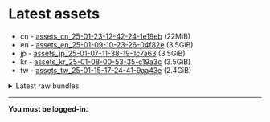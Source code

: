 # Latest assets
- cn - [assets_cn_25-01-23-12-42-24-1e19eb](https://github.com/ArknightsAssets/NewAssets/actions/runs/12934453063/artifacts/2476033081) (22MiB)
- en - [assets_en_25-01-09-10-23-26-04f82e](https://github.com/ArknightsAssets/NewAssets/actions/runs/12814067522/artifacts/2442325698) (3.5GiB)
- jp - [assets_jp_25-01-07-11-38-19-1c7a63](https://github.com/ArknightsAssets/NewAssets/actions/runs/12803906629/artifacts/2439172949) (3.5GiB)
- kr - [assets_kr_25-01-08-00-53-35-c19a3c](https://github.com/ArknightsAssets/NewAssets/actions/runs/12803906629/artifacts/2439176189) (3.5GiB)
- tw - [assets_tw_25-01-15-17-24-41-9aa43e](https://github.com/ArknightsAssets/NewAssets/actions/runs/12863880954/artifacts/2455013490) (2.4GiB)

<details>
<summary>Latest raw bundles</summary>

- cn - [bundles_cn_25-01-23-12-42-24-1e19eb](https://github.com/ArknightsAssets/NewAssets/actions/runs/12934453063/artifacts/2476033339) (19MiB)
- en - [bundles_en_25-01-09-10-23-26-04f82e](https://github.com/ArknightsAssets/NewAssets/actions/runs/12814067522/artifacts/2442327850) (669MiB)
- jp - [bundles_jp_25-01-07-11-38-19-1c7a63](https://github.com/ArknightsAssets/NewAssets/actions/runs/12803906629/artifacts/2439174080) (666MiB)
- kr - [bundles_kr_25-01-08-00-53-35-c19a3c](https://github.com/ArknightsAssets/NewAssets/actions/runs/12803906629/artifacts/2439177591) (668MiB)
- tw - [bundles_tw_25-01-15-17-24-41-9aa43e](https://github.com/ArknightsAssets/NewAssets/actions/runs/12863880954/artifacts/2455015258) (626MiB)

</details>

---

**You must be logged-in.**
